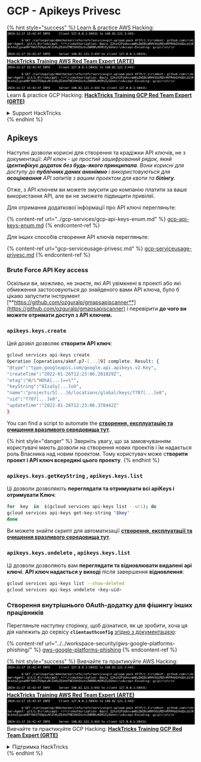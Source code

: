 # GCP - Apikeys Privesc

{% hint style="success" %}
Learn & practice AWS Hacking:<img src="../../../.gitbook/assets/image (1).png" alt="" data-size="line">[**HackTricks Training AWS Red Team Expert (ARTE)**](https://training.hacktricks.xyz/courses/arte)<img src="../../../.gitbook/assets/image (1).png" alt="" data-size="line">\
Learn & practice GCP Hacking: <img src="../../../.gitbook/assets/image (2).png" alt="" data-size="line">[**HackTricks Training GCP Red Team Expert (GRTE)**<img src="../../../.gitbook/assets/image (2).png" alt="" data-size="line">](https://training.hacktricks.xyz/courses/grte)

<details>

<summary>Support HackTricks</summary>

* Check the [**subscription plans**](https://github.com/sponsors/carlospolop)!
* **Join the** 💬 [**Discord group**](https://discord.gg/hRep4RUj7f) or the [**telegram group**](https://t.me/peass) or **follow** us on **Twitter** 🐦 [**@hacktricks\_live**](https://twitter.com/hacktricks\_live)**.**
* **Share hacking tricks by submitting PRs to the** [**HackTricks**](https://github.com/carlospolop/hacktricks) and [**HackTricks Cloud**](https://github.com/carlospolop/hacktricks-cloud) github repos.

</details>
{% endhint %}

## Apikeys

Наступні дозволи корисні для створення та крадіжки API ключів, не з документації: _API ключ - це простий зашифрований рядок, який **ідентифікує додаток без будь-якого принципала**. Вони корисні для доступу до **публічних даних анонімно** і використовуються для **асоціювання** API запитів з вашим проектом для квоти та **білінгу**._

Отже, з API ключем ви можете змусити цю компанію платити за ваше використання API, але ви не зможете підвищити привілеї.

Для отримання додаткової інформації про API ключі перегляньте:

{% content-ref url="../gcp-services/gcp-api-keys-enum.md" %}
[gcp-api-keys-enum.md](../gcp-services/gcp-api-keys-enum.md)
{% endcontent-ref %}

Для інших способів створення API ключів перегляньте:

{% content-ref url="gcp-serviceusage-privesc.md" %}
[gcp-serviceusage-privesc.md](gcp-serviceusage-privesc.md)
{% endcontent-ref %}

### Brute Force API Key access <a href="#apikeys.keys.create" id="apikeys.keys.create"></a>

Оскільки ви, можливо, не знаєте, які API увімкнені в проекті або які обмеження застосовуються до знайденого вами API ключа, було б цікаво запустити інструмент [**https://github.com/ozguralp/gmapsapiscanner**](https://github.com/ozguralp/gmapsapiscanner) і перевірити **до чого ви можете отримати доступ з API ключем.**

### `apikeys.keys.create` <a href="#apikeys.keys.create" id="apikeys.keys.create"></a>

Цей дозвіл дозволяє **створити API ключ**:
```bash
gcloud services api-keys create
Operation [operations/akmf.p7-[...]9] complete. Result: {
"@type":"type.googleapis.com/google.api.apikeys.v2.Key",
"createTime":"2022-01-26T12:23:06.281029Z",
"etag":"W/\"HOhA[...]==\"",
"keyString":"AIzaSy[...]oU",
"name":"projects/5[...]6/locations/global/keys/f707[...]e8",
"uid":"f707[...]e8",
"updateTime":"2022-01-26T12:23:06.378442Z"
}
```
You can find a script to automate the [**створення, експлуатацію та очищення вразливого середовища тут**](https://github.com/carlospolop/gcp\_privesc\_scripts/blob/main/tests/b-apikeys.keys.create.sh).

{% hint style="danger" %}
Зверніть увагу, що за замовчуванням користувачі мають дозволи на створення нових проектів і їм надається роль Власника над новим проектом. Тому користувач може c**творити проект і API ключ всередині цього проекту**.
{% endhint %}

### `apikeys.keys.getKeyString` , `apikeys.keys.list` <a href="#apikeys.keys.getkeystringapikeys.keys.list" id="apikeys.keys.getkeystringapikeys.keys.list"></a>

Ці дозволи дозволяють **переглядати та отримувати всі apiKeys і отримувати Ключ**:
```bash
for  key  in  $(gcloud services api-keys list --uri); do
gcloud services api-keys get-key-string "$key"
done
```
Ви можете знайти скрипт для автоматизації [**створення, експлуатації та очищення вразливого середовища тут**](https://github.com/carlospolop/gcp\_privesc\_scripts/blob/main/tests/c-apikeys.keys.getKeyString.sh).

### `apikeys.keys.undelete` , `apikeys.keys.list` <a href="#serviceusage.apikeys.regenerateapikeys.keys.list" id="serviceusage.apikeys.regenerateapikeys.keys.list"></a>

Ці дозволи дозволяють вам **переглядати та відновлювати видалені api ключі**. **API ключ надається у виході** після завершення **відновлення**:
```bash
gcloud services api-keys list --show-deleted
gcloud services api-keys undelete <key-uid>
```
### Створення внутрішнього OAuth-додатку для фішингу інших працівників

Перегляньте наступну сторінку, щоб дізнатися, як це зробити, хоча ця дія належить до сервісу **`clientauthconfig`** [згідно з документацією](https://cloud.google.com/iap/docs/programmatic-oauth-clients#before-you-begin):

{% content-ref url="../../workspace-security/gws-google-platforms-phishing/" %}
[gws-google-platforms-phishing](../../workspace-security/gws-google-platforms-phishing/)
{% endcontent-ref %}

{% hint style="success" %}
Вивчайте та практикуйте AWS Hacking:<img src="../../../.gitbook/assets/image (1).png" alt="" data-size="line">[**HackTricks Training AWS Red Team Expert (ARTE)**](https://training.hacktricks.xyz/courses/arte)<img src="../../../.gitbook/assets/image (1).png" alt="" data-size="line">\
Вивчайте та практикуйте GCP Hacking: <img src="../../../.gitbook/assets/image (2).png" alt="" data-size="line">[**HackTricks Training GCP Red Team Expert (GRTE)**<img src="../../../.gitbook/assets/image (2).png" alt="" data-size="line">](https://training.hacktricks.xyz/courses/grte)

<details>

<summary>Підтримка HackTricks</summary>

* Перегляньте [**плани підписки**](https://github.com/sponsors/carlospolop)!
* **Приєднуйтесь до** 💬 [**групи Discord**](https://discord.gg/hRep4RUj7f) або [**групи Telegram**](https://t.me/peass) або **слідкуйте** за нами в **Twitter** 🐦 [**@hacktricks\_live**](https://twitter.com/hacktricks\_live)**.**
* **Діліться хакерськими трюками, надсилаючи PR до** [**HackTricks**](https://github.com/carlospolop/hacktricks) та [**HackTricks Cloud**](https://github.com/carlospolop/hacktricks-cloud) репозиторіїв на GitHub.

</details>
{% endhint %}
